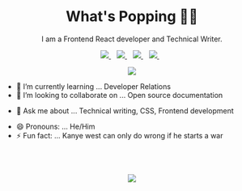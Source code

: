 <h1 align='center'>What's Popping 👋🏾 </h1>

<p align='center'>I am a Frontend React developer and Technical Writer.</p>


<p align='center'>
<a href="mailto:this.is.thenelsonmichael@gmail.com">
  <img src="https://img.shields.io/badge/email me-%23D14836.svg?&style=for-the-badge&logo=gmail&logoColor=white" />
</a>&nbsp;&nbsp;
<a href="https://twitter.com/D_kingnelson">
  <img src="https://img.shields.io/badge/twitter-%231DA1F2.svg?&style=for-the-badge&logo=twitter&logoColor=white" />
</a>&nbsp;&nbsp;
<a href="https://www.linkedin.com/in/nelson-michael-b80a9b1a8/">
  <img src="https://img.shields.io/badge/linkedin-%230077B5.svg?&style=for-the-badge&logo=linkedin&logoColor=white" />
</a>&nbsp;&nbsp;
<a href="https://nelsonmichael.hashnode.dev/"> 
  <img src="https://img.shields.io/badge/Hashnode-2962FF?style=for-the-badge&logo=hashnode&logoColor=white" />
</a>&nbsp;&nbsp;
<!-- <a href="https://open.spotify.com/user/31ogqpmlusvhxt2gqykor3rqogim?si=6q7NXqW7SuyW0dVZpNw04Q">
  <img src="https://img.shields.io/badge/Spotify-1ED760?style=for-the-badge&logo=spotify&logoColor=white" />
</a>&nbsp;&nbsp; -->
</p>
<p align='center'>
<img src="https://gpvc.arturio.dev/nelsonmic" />
</p>


<!-- 
**iloveteajay/iloveteajay** is a ✨ _special_ ✨ repository because its `README.md` (this file) appears on your GitHub profile.

Here are some ideas to get you started: -->

<!-- - 🔭 I’m currently working on ... -->
- 🌱 I’m currently learning ... Developer Relations
- 👯 I’m looking to collaborate on ... Open source documentation
<!-- - 🤔 I’m looking for help with ... -->
- 💬 Ask me about ... Technical writing, CSS, Frontend development
<!-- - 📫 How to reach me: ... -->
- 😄 Pronouns: ... He/Him
- ⚡ Fun fact: ... Kanye west can only do wrong if he starts a war


<br />
<br />

<codersrank-skills-chart username="nelsonmic"></codersrank-skills-chart>
<p align="center"> 
  <img src="https://github-readme-stats.vercel.app/api?username=nelsonmic&show_icons=true&theme=tokyonight" />
</p>

